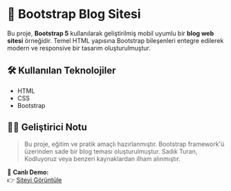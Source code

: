 # 📰 Bootstrap Blog Sitesi

Bu proje, **Bootstrap 5** kullanılarak geliştirilmiş mobil uyumlu bir **blog web sitesi** örneğidir. Temel HTML yapısına Bootstrap bileşenleri entegre edilerek modern ve responsive bir tasarım oluşturulmuştur.

## 🛠️ Kullanılan Teknolojiler

- HTML
- CSS
- Bootstrap

## 🧑‍💻 Geliştirici Notu

> Bu proje, eğitim ve pratik amaçlı hazırlanmıştır. Bootstrap framework'ü üzerinden sade bir blog teması oluşturulmuştur. Sadık Turan, Kodluyoruz veya benzeri kaynaklardan ilham alınmıştır.

🔗 **Canlı Demo:**  
👉 [Siteyi Görüntüle](https://682b3c5b5d332b332cbbdb22--stellar-sunburst-83e1ca.netlify.app/)
